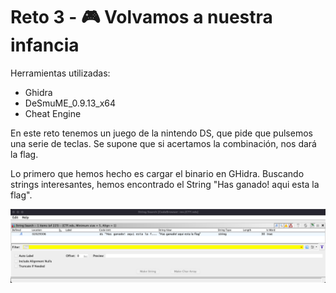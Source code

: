 # Reto 3 - 🎮 Volvamos a nuestra infancia
Herramientas utilizadas:
- Ghidra
- DeSmuME_0.9.13_x64
- Cheat Engine

En este reto tenemos un juego de la nintendo DS, que pide que pulsemos una serie de teclas. Se supone que si acertamos la combinación, nos dará la flag.

Lo primero que hemos hecho es cargar el binario en GHidra.
Buscando strings interesantes, hemos encontrado el String "Has ganado! aqui esta la flag".
<p align="center"> <img src="../../img/reto3-1.png" /> </p>

